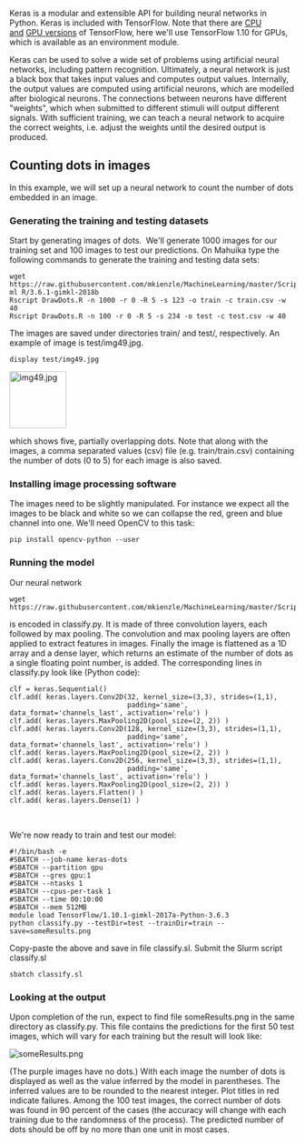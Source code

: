 Keras is a modular and extensible API for building neural networks in
Python. Keras is included with TensorFlow. Note that there are [CPU
and](https://support.nesi.org.nz/hc/en-gb/articles/360000997675-TensorFlow-on-CPUs) [GPU
versions](https://support.nesi.org.nz/hc/en-gb/articles/360000990436-TensorFlow) of
TensorFlow, here we'll use TensorFlow 1.10 for GPUs, which is available
as an environment module. 

Keras can be used to solve a wide set of problems using artificial
neural networks, including pattern recognition. Ultimately, a neural
network is just a black box that takes input values and computes output
values. Internally, the output values are computed using artificial
neurons, which are modelled after biological neurons. The connections
between neurons have different "weights", which when submitted to
different stimuli will output different signals. With sufficient
training, we can teach a neural network to acquire the correct weights,
i.e. adjust the weights until the desired output is produced. 

## Counting dots in images

In this example, we will set up a neural network to count the number of
dots embedded in an image.

### Generating the training and testing datasets

Start by generating images of dots.  We'll generate 1000 images for our
training set and 100 images to test our predictions. On Mahuika type the
following commands to generate the training and testing data sets:

    wget https://raw.githubusercontent.com/mkienzle/MachineLearning/master/Scripts/ProduceSyntheticData/DrawDots.R
    ml R/3.6.1-gimkl-2018b
    Rscript DrawDots.R -n 1000 -r 0 -R 5 -s 123 -o train -c train.csv -w 40
    Rscript DrawDots.R -n 100 -r 0 -R 5 -s 234 -o test -c test.csv -w 40

<span class="s1">The images are saved under directories train/ and
test/, respectively. An example of image is test/img49.jpg.</span>

    display test/img49.jpg

<span
class="s1"><img src="mkdocs/includes/images/img49.jpg" alt="img49.jpg" width="100" height="100" /></span>

<span class="s1">which shows five, partially overlapping dots. Note that
along with the images, a comma separated values (csv) file (e.g.
train/train.csv) containing the number of dots (0 to 5) for each image
is also saved.</span>

### Installing image processing software

The images need to be slightly manipulated. For instance we expect all
the images to be black and white so we can collapse the red, green and
blue channel into one. We'll need OpenCV to this task:

    pip install opencv-python --user

### Running the model

Our neural network

    wget https://raw.githubusercontent.com/mkienzle/MachineLearning/master/Scripts/Conv2D/classify.py

is encoded in classify.py. It is made of three convolution layers, each
followed by max pooling. The convolution and max pooling layers are
often applied to extract features in images. Finally the image is
flattened as a 1D array and a dense layer, which returns an estimate of
the number of dots as a single floating point number, is added. The
corresponding lines in classify.py look like (Python code):

    clf = keras.Sequential()
    clf.add( keras.layers.Conv2D(32, kernel_size=(3,3), strides=(1,1),
                                 padding='same', data_format='channels_last', activation='relu') )
    clf.add( keras.layers.MaxPooling2D(pool_size=(2, 2)) )
    clf.add( keras.layers.Conv2D(128, kernel_size=(3,3), strides=(1,1),
                                 padding='same', data_format='channels_last', activation='relu') )
    clf.add( keras.layers.MaxPooling2D(pool_size=(2, 2)) )
    clf.add( keras.layers.Conv2D(256, kernel_size=(3,3), strides=(1,1),
                                 padding='same', data_format='channels_last', activation='relu') )
    clf.add( keras.layers.MaxPooling2D(pool_size=(2, 2)) )
    clf.add( keras.layers.Flatten() )
    clf.add( keras.layers.Dense(1) )

 

We're now ready to train and test our model:

    #!/bin/bash -e
    #SBATCH --job-name keras-dots
    #SBATCH --partition gpu
    #SBATCH --gres gpu:1
    #SBATCH --ntasks 1
    #SBATCH --cpus-per-task 1
    #SBATCH --time 00:10:00
    #SBATCH --mem 512MB
    module load TensorFlow/1.10.1-gimkl-2017a-Python-3.6.3
    python classify.py --testDir=test --trainDir=train --save=someResults.png

Copy-paste the above and save in file classify.sl. Submit the Slurm
script classify.sl

    sbatch classify.sl

### Looking at the output

Upon completion of the run, expect to find file someResults.png in the
same directory as classify.py. This file contains the predictions for
the first 50 test images, which will vary for each training but the
result will look like: 

![someResults.png](mkdocs/includes/images/someResults.png)

<span class="s1">(The purple images have no dots.) With each image the
number of dots is displayed as well as the value inferred by the model
in parentheses. The inferred values are to be rounded to the nearest
integer. Plot titles in red indicate failures. Among the 100 test
images, the correct number of dots was found in 90 percent of the cases
(the accuracy will change with each training due to the randomness of
the process). The predicted number of dots should be off by no more than
one unit in most cases. </span>

 

 

 

 

